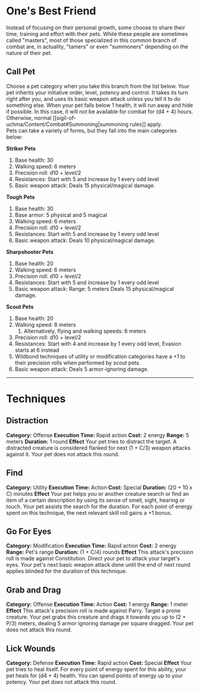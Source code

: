 # One's Best Friend
Instead of focusing on their personal growth, some choose to share their time, training and effort with their pets. While these people are sometimes called "masters", most of those specialized in this common branch of combat are, in actuality, "tamers" or even "summoners" depending on the nature of their pet.

## Call Pet
Choose a pet category when you take this branch from the list below. Your pet inherits your initiative order, level, potency and control. It takes its turn right after you, and uses its basic weapon attack unless you tell it to do something else. When your pet falls below 1 health, it will run away and hide if possible. In this case, it will not be available for combat for (d4 + 4) hours. Otherwise, normal [[sigil-of-uchma/Content/Combat#Summoning|summoning rules]] apply.  
Pets can take a variety of forms, but they fall into the main categories below:

**Striker Pets**
1. Base health: 30
2. Walking speed: 6 meters
3. Precision roll: d10 + level/2
4. Resistances: Start with 5 and increase by 1 every odd level
5. Basic weapon attack: 
	Deals 15 physical/magical damage.

**Tough Pets**
1. Base health: 30
2. Base armor: 5 physical and 5 magical
3. Walking speed: 6 meters
4. Precision roll: d10 + level/2
5. Resistances: Start with 5 and increase by 1 every odd level
6. Basic weapon attack: 
	Deals 10 physical/magical damage.

**Sharpshooter Pets**
1. Base health: 20
2. Walking speed: 6 meters
3. Precision roll: d10 + level/2
4. Resistances: Start with 5 and increase by 1 every odd level
5. Basic weapon attack:
	Range: 5 meters
	Deals 15 physical/magical damage.

**Scout Pets**
1. Base health: 20
2. Walking speed: 8 meters
	1. Alternatively, flying and walking speeds: 6 meters
3. Precision roll: d10 + level/2
4. Resistances: Start with 4 and increase by 1 every odd level, Evasion starts at 6 instead
5. Wildbond techniques of utility or modification categories have a +1 to their precision rolls when performed by scout pets.
6. Basic weapon attack:
	Deals 5 armor-ignoring damage.

---
# Techniques
## Distraction
**Category:** Offense
**Execution Time:** Rapid action
**Cost:** 2 energy
**Range:** 5 meters
**Duration:** 1 round
**Effect**
	Your pet tries to distract the target. A distracted creature is considered flanked for next (1 + C/3) weapon attacks against it.
	Your pet does not attack this round.

## Find
**Category:** Utility
**Execution Time:** Action
**Cost:** Special
**Duration:** (20 + 10 x C) minutes
**Effect**
	Your pet helps you or another creature search or find an item of a certain description by using its sense of smell, sight, hearing or touch. Your pet assists the search for the duration. For each point of energy spent on this technique, the next relevant skill roll gains a +1 bonus.

## Go For Eyes
**Category:** Modification
**Execution Time:** Rapid action
**Cost:** 2 energy
**Range:** Pet's range
**Duration:** (1 + C/4) rounds
**Effect**
	This attack's precision roll is made against Constitution.
	Direct your pet to attack your target's eyes. Your pet's next basic weapon attack done until the end of next round applies blinded for the duration of this technique.

## Grab and Drag
**Category:** Offense
**Execution Time:** Action
**Cost:** 1 energy
**Range:** 1 meter
**Effect**
	This attack's precision roll is made against Parry.
	Target a prone creature. Your pet grabs this creature and drags it towards you up to (2 + P/3) meters, dealing 5 armor ignoring damage per square dragged.
	Your pet does not attack this round.

## Lick Wounds
**Category:** Defense
**Execution Time:** Rapid action
**Cost:** Special
**Effect**
	Your pet tries to heal itself. For every point of energy spent for this ability, your pet heals for (d4 + 4) health. You can spend points of energy up to your potency.
	Your pet does not attack this round.